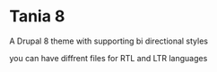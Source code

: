 # Tania 8

A Drupal 8 theme with supporting bi directional styles

you can have diffrent files for RTL and LTR languages
